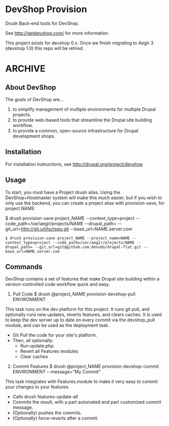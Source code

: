 DevShop Provision
=================

Drush Back-end tools for DevShop.

See http://getdevshop.com/ for more information.

This project exists for devshop 0.x.  Once we finish migrating to Aegir 3 (devshop 1.0) this repo will be retired.

ARCHIVE
=======

About DevShop
-------------

The goals of DevShop are...

1. to simplify management of multiple environments for multiple Drupal projects.
2. to provide web-based tools that streamline the Drupal site building workflow.
3. to provide a common, open-source infrastructure for Drupal development shops.


Installation
------------
For installation instructions, see http://drupal.org/project/devshop

Usage
-----

To start, you must have a Project drush alias.  Using the DevShop+Hostmaster
system will make this much easier, but if you wish to only use the backend, you
can create a project alias with provision-save, for project NAME:

  $ drush provision-save project_NAME --context_type=project --code_path=/var/aegir/projects/NAME --drupal_path= --git_url=http://git.url/to/repo.git --base_url=NAME.server.com
  
  
    $ drush provision-save project_NAME --project_name=NAME --context_type=project --code_path=/var/aegir/projects/NAME --drupal_path= --git_url=git@github.com:devudo/drupal-flat.git --base_url=NAME.server.com

Commands
--------
DevShop contains a set of features that make Drupal site building within a
version-controlled code workflow quick and easy.


1. Pull Code
  $ drush @project_NAME provision-devshop-pull ENVIRONMENT
   
  This task runs on the dev platform for this project. It runs git pull, and
  optionally runs new updates, reverts features, and clears caches.  It is used
  to keep the dev server up to date on every commit via the devshop_pull module,
  and can be used as the deployment task.

  - Git Pull the code for your site's platform.
  - Then, all optionally:
    - Run update.php.
    - Revert all Features modules
    - Clear caches

2. Commit Features
  $ drush @project_NAME provision-devshop-commit ENVIRONMENT --message="My Commit"
  
  This task integrates with Features.module to make it very easy to commit
  your changes to your features.

  - Calls drush features-update-all
  - Commits the result, with a part automated and part customized commit message.
  - (Optionally) pushes the commits.
  - (Optionally) force-reverts after a commit.
